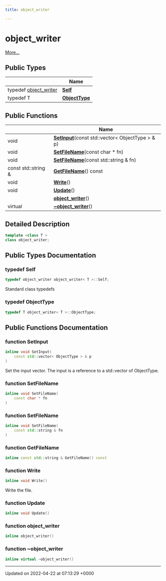 ```yaml
---
title: object_writer

---
```


# object_writer



 [More...](#detailed-description)

## Public Types

|                | Name           |
| -------------- | -------------- |
| typedef [object_writer](../Classes/classobject__writer.md) | **[Self](../Classes/classobject__writer.md#typedef-self)**  |
| typedef T | **[ObjectType](../Classes/classobject__writer.md#typedef-objecttype)**  |

## Public Functions

|                | Name           |
| -------------- | -------------- |
| void | **[SetInput](../Classes/classobject__writer.md#function-setinput)**(const std::vector< ObjectType > & p) |
| void | **[SetFileName](../Classes/classobject__writer.md#function-setfilename)**(const char * fn) |
| void | **[SetFileName](../Classes/classobject__writer.md#function-setfilename)**(const std::string & fn) |
| const std::string & | **[GetFileName](../Classes/classobject__writer.md#function-getfilename)**() const |
| void | **[Write](../Classes/classobject__writer.md#function-write)**() |
| void | **[Update](../Classes/classobject__writer.md#function-update)**() |
| | **[object_writer](../Classes/classobject__writer.md#function-object-writer)**() |
| virtual | **[~object_writer](../Classes/classobject__writer.md#function-~object-writer)**() |

## Detailed Description

```cpp
template <class T >
class object_writer;
```

## Public Types Documentation

### typedef Self

```cpp
typedef object_writer object_writer< T >::Self;
```


Standard class typedefs 


### typedef ObjectType

```cpp
typedef T object_writer< T >::ObjectType;
```


## Public Functions Documentation

### function SetInput

```cpp
inline void SetInput(
    const std::vector< ObjectType > & p
)
```


Set the input vector. The input is a reference to a std::vector of ObjectType. 


### function SetFileName

```cpp
inline void SetFileName(
    const char * fn
)
```


### function SetFileName

```cpp
inline void SetFileName(
    const std::string & fn
)
```


### function GetFileName

```cpp
inline const std::string & GetFileName() const
```


### function Write

```cpp
inline void Write()
```


Write the file. 


### function Update

```cpp
inline void Update()
```


### function object_writer

```cpp
inline object_writer()
```


### function ~object_writer

```cpp
inline virtual ~object_writer()
```


-------------------------------

Updated on 2022-04-22 at 07:13:29 +0000